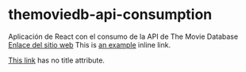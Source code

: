 # themoviedb-api-consumption
Aplicación de React con el consumo de la API de The Movie Database
[Enlace del sitio web](https://appmoviesreact.netlify.app/)
This is [an example](http://example.com/ "Title") inline link.

[This link](http://example.net/) has no title attribute.
